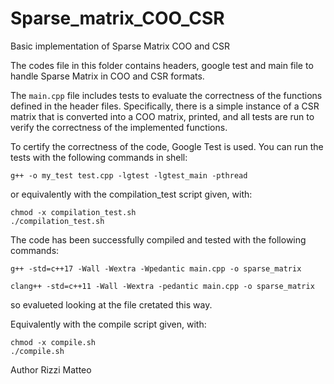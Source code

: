 # Sparse_matrix_COO_CSR
Basic implementation of Sparse Matrix COO and CSR 

The codes file in this folder contains headers, google test and main file to handle Sparse Matrix in COO and CSR formats.
 
The `main.cpp` file includes tests to evaluate the correctness of the functions defined in the header files. Specifically, there is a simple instance of a CSR matrix that is converted into a COO matrix, printed, and all tests are run to verify the correctness of the implemented functions.

To certify the correctness of the code, Google Test is used. You can run the tests with the following commands in shell:

	g++ -o my_test test.cpp -lgtest -lgtest_main -pthread

or equivalently with the compilation_test script given, with:

	chmod -x compilation_test.sh
	./compilation_test.sh

The code has been successfully compiled and tested with the following commands:

	g++ -std=c++17 -Wall -Wextra -Wpedantic main.cpp -o sparse_matrix

	clang++ -std=c++11 -Wall -Wextra -pedantic main.cpp -o sparse_matrix

so evalueted looking at the file cretated this way.

Equivalently with the compile script given, with:

	chmod -x compile.sh
	./compile.sh

Author Rizzi Matteo
